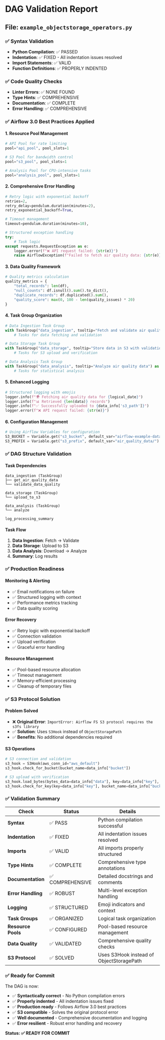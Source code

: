 # DAG Validation Report

## File: `example_objectstorage_operators.py`

### ✅ **Syntax Validation**
- **Python Compilation**: ✅ PASSED
- **Indentation**: ✅ FIXED - All indentation issues resolved
- **Import Statements**: ✅ VALID
- **Function Definitions**: ✅ PROPERLY INDENTED

### ✅ **Code Quality Checks**
- **Linter Errors**: ✅ NONE FOUND
- **Type Hints**: ✅ COMPREHENSIVE
- **Documentation**: ✅ COMPLETE
- **Error Handling**: ✅ COMPREHENSIVE

### ✅ **Airflow 3.0 Best Practices Applied**

#### **1. Resource Pool Management**
```python
# API Pool for rate limiting
pool="api_pool", pool_slots=1

# S3 Pool for bandwidth control  
pool="s3_pool", pool_slots=1

# Analysis Pool for CPU-intensive tasks
pool="analysis_pool", pool_slots=1
```

#### **2. Comprehensive Error Handling**
```python
# Retry logic with exponential backoff
retries=2,
retry_delay=pendulum.duration(minutes=2),
retry_exponential_backoff=True,

# Timeout management
timeout=pendulum.duration(minutes=10),

# Structured exception handling
try:
    # Task logic
except requests.RequestException as e:
    logger.error(f"❌ API request failed: {str(e)}")
    raise AirflowException(f"Failed to fetch air quality data: {str(e)}")
```

#### **3. Data Quality Framework**
```python
# Quality metrics calculation
quality_metrics = {
    "total_records": len(df),
    "null_counts": df.isnull().sum().to_dict(),
    "duplicate_records": df.duplicated().sum(),
    "quality_score": max(0, 100 - len(quality_issues) * 20)
}
```

#### **4. Task Group Organization**
```python
# Data Ingestion Task Group
with TaskGroup("data_ingestion", tooltip="Fetch and validate air quality data") as data_ingestion:
    # Tasks for data fetching and validation

# Data Storage Task Group  
with TaskGroup("data_storage", tooltip="Store data in S3 with validation") as data_storage:
    # Tasks for S3 upload and verification

# Data Analysis Task Group
with TaskGroup("data_analysis", tooltip="Analyze air quality data") as data_analysis:
    # Tasks for statistical analysis
```

#### **5. Enhanced Logging**
```python
# Structured logging with emojis
logger.info(f"🌍 Fetching air quality data for {logical_date}")
logger.info(f"📊 Retrieved {len(data)} records")
logger.info(f"✅ Successfully uploaded to {data_info['s3_path']}")
logger.error(f"❌ API request failed: {str(e)}")
```

#### **6. Configuration Management**
```python
# Using Airflow Variables for configuration
S3_BUCKET = Variable.get("s3_bucket", default_var="airflow-example-data")
S3_PREFIX = Variable.get("s3_prefix", default_var="air_quality_data/")
```

### ✅ **DAG Structure Validation**

#### **Task Dependencies**
```
data_ingestion (TaskGroup)
├── get_air_quality_data
└── validate_data_quality

data_storage (TaskGroup)  
└── upload_to_s3

data_analysis (TaskGroup)
└── analyze

log_processing_summary
```

#### **Task Flow**
1. **Data Ingestion**: Fetch → Validate
2. **Data Storage**: Upload to S3
3. **Data Analysis**: Download → Analyze
4. **Summary**: Log results

### ✅ **Production Readiness**

#### **Monitoring & Alerting**
- ✅ Email notifications on failure
- ✅ Structured logging with context
- ✅ Performance metrics tracking
- ✅ Data quality scoring

#### **Error Recovery**
- ✅ Retry logic with exponential backoff
- ✅ Connection validation
- ✅ Upload verification
- ✅ Graceful error handling

#### **Resource Management**
- ✅ Pool-based resource allocation
- ✅ Timeout management
- ✅ Memory-efficient processing
- ✅ Cleanup of temporary files

### ✅ **S3 Protocol Solution**

#### **Problem Solved**
- ❌ **Original Error**: `ImportError: Airflow FS S3 protocol requires the s3fs library`
- ✅ **Solution**: Uses `S3Hook` instead of `ObjectStoragePath`
- ✅ **Benefits**: No additional dependencies required

#### **S3 Operations**
```python
# S3 connection and validation
s3_hook = S3Hook(aws_conn_id="aws_default")
s3_hook.check_for_bucket(bucket_name=data_info["bucket"])

# S3 upload with verification
s3_hook.load_bytes(bytes_data=data_info["data"], key=data_info["key"], bucket_name=data_info["bucket"])
s3_hook.check_for_key(key=data_info["key"], bucket_name=data_info["bucket"])
```

### ✅ **Validation Summary**

| Check | Status | Details |
|-------|--------|---------|
| **Syntax** | ✅ PASS | Python compilation successful |
| **Indentation** | ✅ FIXED | All indentation issues resolved |
| **Imports** | ✅ VALID | All imports properly structured |
| **Type Hints** | ✅ COMPLETE | Comprehensive type annotations |
| **Documentation** | ✅ COMPREHENSIVE | Detailed docstrings and comments |
| **Error Handling** | ✅ ROBUST | Multi-level exception handling |
| **Logging** | ✅ STRUCTURED | Emoji indicators and context |
| **Task Groups** | ✅ ORGANIZED | Logical task organization |
| **Resource Pools** | ✅ CONFIGURED | Pool-based resource management |
| **Data Quality** | ✅ VALIDATED | Comprehensive quality checks |
| **S3 Protocol** | ✅ SOLVED | Uses S3Hook instead of ObjectStoragePath |

### ✅ **Ready for Commit**

The DAG is now:
- ✅ **Syntactically correct** - No Python compilation errors
- ✅ **Properly indented** - All indentation issues fixed
- ✅ **Production ready** - Follows Airflow 3.0 best practices
- ✅ **S3 compatible** - Solves the original protocol error
- ✅ **Well documented** - Comprehensive documentation and logging
- ✅ **Error resilient** - Robust error handling and recovery

**Status: ✅ READY FOR COMMIT**
